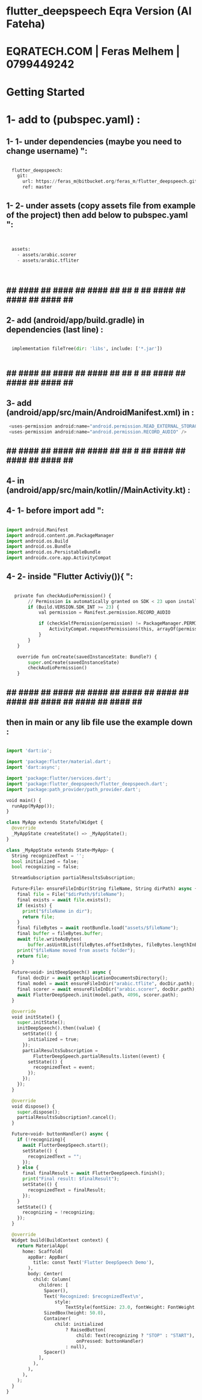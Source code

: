 # flutter_deepspeech Eqra Version (Al Fateha)
# EQRATECH.COM | Feras Melhem | 0799449242
# Getting Started
# 1- add to (pubspec.yaml)  :
  ## 1- 1- under dependencies (maybe you need to change username) ":

```python

  flutter_deepspeech:
    git:
      url: https://feras_m@bitbucket.org/feras_m/flutter_deepspeech.git
      ref: master
```
  ## 1- 2- under assets (copy assets file from example of the project) then add below to pubspec.yaml ":
  
  
```python


  assets:
    - assets/arabic.scorer
    - assets/arabic.tfliter
    
    
```

## ## #### ## #### ## #### ## ## # ## #### ## #### ## #### ## ##
## 2- add (android/app/build.gradle) in dependencies (last line) :

```python

  implementation fileTree(dir: 'libs', include: ['*.jar'])
  
```

## ## #### ## #### ## #### ## ## # ## #### ## #### ## #### ## ##


## 3- add (android/app/src/main/AndroidManifest.xml) in <manifest> :


```python
 <uses-permission android:name="android.permission.READ_EXTERNAL_STORAGE" />
 <uses-permission android:name="android.permission.RECORD_AUDIO" />
```

## ## #### ## #### ## #### ## ## # ## #### ## #### ## #### ## ##


## 4- in (android/app/src/main/kotlin/<project name>/MainActivity.kt) :
  ## 4- 1- before import add ":
```python

import android.Manifest
import android.content.pm.PackageManager
import android.os.Build
import android.os.Bundle
import android.os.PersistableBundle
import androidx.core.app.ActivityCompat
```
  ## 4- 2- inside "Flutter Activiy()){ ":
```python

   private fun checkAudioPermission() {
        // Permission is automatically granted on SDK < 23 upon installation.
        if (Build.VERSION.SDK_INT >= 23) {
            val permission = Manifest.permission.RECORD_AUDIO

            if (checkSelfPermission(permission) != PackageManager.PERMISSION_GRANTED) {
                ActivityCompat.requestPermissions(this, arrayOf(permission), 3)
            }
        }
    }

    override fun onCreate(savedInstanceState: Bundle?) {
        super.onCreate(savedInstanceState)
        checkAudioPermission()
    }
```
## ## #### ## #### ## #### ## #### ## #### ## #### ## #### ## #### ## #### ## ##
## then in main or any lib file use the example down :

```python

import 'dart:io';

import 'package:flutter/material.dart';
import 'dart:async';

import 'package:flutter/services.dart';
import 'package:flutter_deepspeech/flutter_deepspeech.dart';
import 'package:path_provider/path_provider.dart';

void main() {
  runApp(MyApp());
}

class MyApp extends StatefulWidget {
  @override
  _MyAppState createState() => _MyAppState();
}

class _MyAppState extends State<MyApp> {
  String recognizedText = '';
  bool initialized = false;
  bool recognizing = false;

  StreamSubscription partialResultsSubscription;

  Future<File> ensureFileInDir(String fileName, String dirPath) async {
    final file = File("$dirPath/$fileName");
    final exists = await file.exists();
    if (exists) {
      print("$fileName in dir");
      return file;
    }
    final fileBytes = await rootBundle.load("assets/$fileName");
    final buffer = fileBytes.buffer;
    await file.writeAsBytes(
        buffer.asUint8List(fileBytes.offsetInBytes, fileBytes.lengthInBytes));
    print("$fileName moved from assets folder");
    return file;
  }

  Future<void> initDeepSpeech() async {
    final docDir = await getApplicationDocumentsDirectory();
    final model = await ensureFileInDir("arabic.tflite", docDir.path);
    final scorer = await ensureFileInDir("arabic.scorer", docDir.path);
    await FlutterDeepSpeech.init(model.path, 4096, scorer.path);
  }

  @override
  void initState() {
    super.initState();
    initDeepSpeech().then((value) {
      setState(() {
        initialized = true;
      });
      partialResultsSubscription =
          FlutterDeepSpeech.partialResults.listen((event) {
        setState(() {
          recognizedText = event;
        });
      });
    });
  }

  @override
  void dispose() {
    super.dispose();
    partialResultsSubscription?.cancel();
  }

  Future<void> buttonHandler() async {
    if (!recognizing){
      await FlutterDeepSpeech.start();
      setState(() {
        recognizedText = "";
      });
    } else {
      final finalResult = await FlutterDeepSpeech.finish();
      print("Final result: $finalResult");
      setState(() {
        recognizedText = finalResult;
      });
    }
    setState(() {
      recognizing = !recognizing;
    });
  }

  @override
  Widget build(BuildContext context) {
    return MaterialApp(
      home: Scaffold(
        appBar: AppBar(
          title: const Text('Flutter DeepSpeech Demo'),
        ),
        body: Center(
          child: Column(
            children: [
              Spacer(),
              Text('Recognized: $recognizedText\n',
                  style:
                      TextStyle(fontSize: 23.0, fontWeight: FontWeight.bold)),
              SizedBox(height: 50.0),
              Container(
                  child: initialized
                      ? RaisedButton(
                          child: Text(recognizing ? "STOP" : "START"),
                          onPressed: buttonHandler)
                      : null),
              Spacer()
            ],
          ),
        ),
      ),
    );
  }
}
```